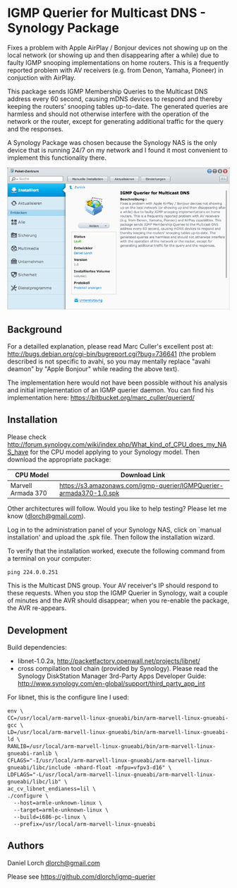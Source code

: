 IGMP Querier for Multicast DNS - Synology Package
=================================================

Fixes a problem with Apple AirPlay / Bonjour devices not showing up on the local
network (or showing up and then disappearing after a while) due to faulty IGMP
snooping implementations on home routers. This is a frequently reported problem
with AV receivers (e.g. from Denon, Yamaha, Pioneer) in conjuction with AirPlay.

This package sends IGMP Membership Queries to the Multicast DNS address every 60
second, causing mDNS devices to respond and thereby keeping the routers' snooping
tables up-to-date. The generated queries are harmless and should not otherwise
interfere with the operation of the network or the router, except for generating
additional traffic for the query and the responses.

A Synology Package was chosen because the Synology NAS is the only device that
is running 24/7 on my network and I found it most convenient to implement this
functionality there.

![IGMP Querier Screenshot](images/screenshot.jpg)

Background
----------

For a detailled explanation, please read Marc Culler's excellent post at:
http://bugs.debian.org/cgi-bin/bugreport.cgi?bug=736641 (the problem described
is not specific to avahi, so you may mentally replace "avahi deamon" by
"Apple Bonjour" while reading the above text).

The implementation here would not have been possible without his analysis
and initial implementation of an IGMP querier daemon. You can find his
implementation here: https://bitbucket.org/marc_culler/querierd/

Installation
------------

Please check http://forum.synology.com/wiki/index.php/What_kind_of_CPU_does_my_NAS_have
for the CPU model applying to your Synology model. Then download the appropriate
package:

| CPU Model          | Download Link                                                       |
| ------------------ | ------------------------------------------------------------------- |
| Marvell Armada 370 | https://s3.amazonaws.com/igmp-querier/IGMPQuerier-armada370-1.0.spk |

Other architectures will follow. Would you like to help testing? Please
let me know (dlorch@gmail.com).

Log in to the administration panel of your Synology NAS, click on `manual
installation' and upload the .spk file. Then follow the installation wizard.

To verify that the installation worked, execute the following command
from a terminal on your computer:

    ping 224.0.0.251

This is the Multicast DNS group. Your AV receiver's IP should respond to
these requests. When you stop the IGMP Querier in Synology, wait a couple
of minutes and the AVR should disappear; when you re-enable the package,
the AVR re-appears.

Development
-----------

Build dependencies:
- libnet-1.0.2a, http://packetfactory.openwall.net/projects/libnet/
- cross compilation tool chain (provided by Synology). Please read the
  Synology DiskStation Manager 3rd-Party Apps Developer Guide:
  http://www.synology.com/en-global/support/third_party_app_int 

For libnet, this is the configure line I used:

    env \
    CC=/usr/local/arm-marvell-linux-gnueabi/bin/arm-marvell-linux-gnueabi-gcc \
    LD=/usr/local/arm-marvell-linux-gnueabi/bin/arm-marvell-linux-gnueabi-ld \
    RANLIB=/usr/local/arm-marvell-linux-gnueabi/bin/arm-marvell-linux-gnueabi-ranlib \
    CFLAGS="-I/usr/local/arm-marvell-linux-gnueabi/arm-marvell-linux-gnueabi/libc/include -mhard-float -mfpu=vfpv3-d16" \
    LDFLAGS="-L/usr/local/arm-marvell-linux-gnueabi/arm-marvell-linux-gnueabi/libc/lib" \
    ac_cv_libnet_endianess=lil \
    ./configure \
      --host=armle-unknown-linux \
      --target=armle-unknown-linux \
      --build=i686-pc-linux \
      --prefix=/usr/local/arm-marvell-linux-gnueabi

Authors
-------

Daniel Lorch <dlorch@gmail.com>

Please see https://github.com/dlorch/igmp-querier
